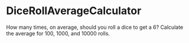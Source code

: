 # DiceRollAverageCalculator
How many times, on average, should you roll a dice to get a 6? Calculate the average for 100, 1000, and 10000 rolls.
